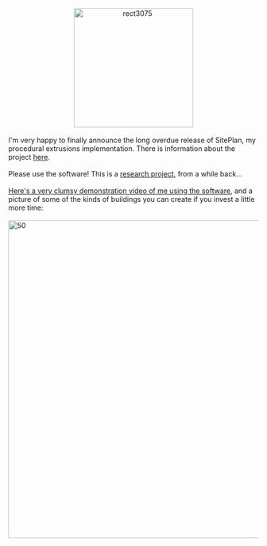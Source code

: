 <div dir="ltr" style="text-align: left;" trbidi="on">
<div style="text-align: center;">
<a href="http://www.flickr.com/photos/twak/6147665705/" title="rect3075 by twak, on Flickr"><img alt="rect3075" src="http://farm7.static.flickr.com/6084/6147665705_ec376a4dd5_m.jpg" height="240" width="240" /></a></div>
<br />
I'm very happy to finally announce the long overdue release of SitePlan, my procedural extrusions implementation. There is information about the project <a href="https://github.com/twak/siteplan/blob/wiki/Help.md">here</a>.<br />
<div>
<br /></div>
<div>
Please use the software! This is a <a href="http://twak.blogspot.com/2011/04/interactive-architectural-modeling-with.html">research project</a>, from a while back...</div>
</div>
<br />
<div>
<a href="https://www.youtube.com/watch?v=BrCDKrBS9To">Here's a very clumsy demonstration video of me using the software</a>, and a picture of some of the kinds of buildings you can create if you invest a little more time:</div>
<br />
<a href="http://www.flickr.com/photos/twak/4998728536/" title="50 by twak, on Flickr"><img alt="50" src="http://farm5.static.flickr.com/4105/4998728536_748924325d_z.jpg" height="640" width="640" /></a><br />

